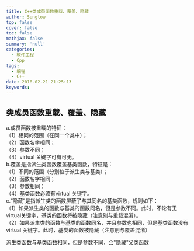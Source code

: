 ```yaml
---
title: C++类成员函数重载、覆盖、隐藏
author: Sunglow
top: false
cover: false
toc: false
mathjax: false
summary: 'null'
categories:
  - 软件工程
  - Cpp
tags:
  - 编程
  - C++
date: 2018-02-21 21:25:13
keywords:
---
```


## 类成员函数重载、覆盖、隐藏  
a.成员函数被重载的特征：  
（1）相同的范围（在同一个类中）；   
（2）函数名字相同；  
（3）参数不同；  
（4）virtual 关键字可有可无。  
b.覆盖是指派生类函数覆盖基类函数，特征是：  
（1）不同的范围（分别位于派生类与基类）；  
（2）函数名字相同；  
（3）参数相同；  
（4）基类函数必须有virtual 关键字。  
c.“隐藏”是指派生类的函数屏蔽了与其同名的基类函数，规则如下：  
（1）如果派生类的函数与基类的函数同名，但是参数不同。此时，不论有无virtual关键字，基类的函数将被隐藏（注意别与重载混淆）。   
（2）如果派生类的函数与基类的函数同名，并且参数也相同，但是基类函数没有virtual   关键字。此时，基类的函数被隐藏（注意别与覆盖混淆） 

派生类函数与基类函数相同，但是参数不同，会"隐藏"父类函数